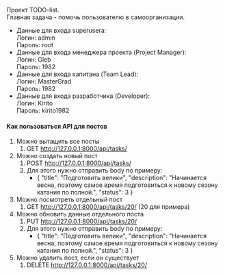 Проект TODO-list.\
Главная задача - помочь пользователю в самоорганизации.

* Данные для входа superuserа: \
  Логин: admin \
  Пароль: root
* Данные для входа менеджера проекта (Project Manager):\
  Логин: Gleb\
  Пароль: 1982
* Данные для входа капитана (Team Lead):\
  Логин: MasterGrad\
  Пароль: 1982
* Данные для входа разработчика (Developer):\
  Логин: Kirito\
  Пароль: kirito1982

<h4>Как пользоваться API для постов</h4>

1) Можно вытащить все посты
    1) GET  http://127.0.0.1:8000/api/tasks/
2) Можно создать новый пост
    1) POST http://127.0.0.1:8000/api/tasks/
    2) Для этого нужно отправить body по примеру:
        - {
          "title": "Подготовить велики",
          "description": "Начинается весна, поэтому самое время подготовиться к новому сезону катания по полной.",
          "status": 3
          }
3) Можно посмотреть отдельный пост
    1) GET http://127.0.0.1:8000/api/tasks/20/ (20 для примера)
4) Можно обновить данные отдельного поста
    1) PUT http://127.0.0.1:8000/api/tasks/20/
    2) Для этого нужно отправить body по примеру:
        - {
          "title": "Подготовить велики",
          "description": "Начинается весна, поэтому самое время подготовиться к новому сезону катания по полной.",
          "status": 3
          }
5) Можно удалить пост, если он существует
    1) DELETE http://127.0.0.1:8000/api/tasks/20/

